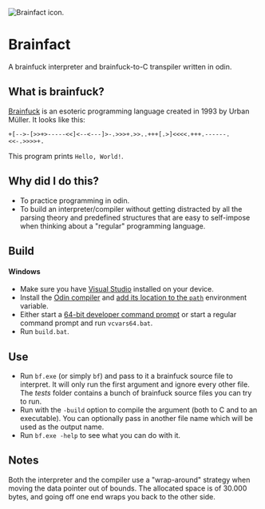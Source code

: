 ![Brainfact icon.](/assets/Brainfact.ico "The Brainfact icon.")

# Brainfact
A brainfuck interpreter and brainfuck-to-C transpiler written in odin.

## What is brainfuck?
[Brainfuck](https://en.wikipedia.org/wiki/Brainfuck) is an esoteric programming language created in 1993 by Urban Müller. It looks like this:

```
+[-->-[>>+>-----<<]<--<---]>-.>>>+.>>..+++[.>]<<<<.+++.------.<<-.>>>>+.
```

This program prints `Hello, World!`.

## Why did I do this?
- To practice programming in odin.
- To build an interpreter/compiler without getting distracted by all the parsing theory and predefined structures that are easy to self-impose when thinking about a "regular" programming language.

## Build
#### Windows
- Make sure you have [Visual Studio](https://learn.microsoft.com/en-us/visualstudio/install/install-visual-studio?view=vs-2022) installed on your device.
- Install the [Odin compiler](https://github.com/odin-lang/Odin) and [add its location to the `path`](https://www.computerhope.com/issues/ch000549.htm) environment variable.
- Either start a [64-bit developer command prompt](https://learn.microsoft.com/en-us/visualstudio/ide/reference/command-prompt-powershell?view=vs-2022) or start a regular command prompt and run `vcvars64.bat`.
- Run `build.bat`.

## Use
- Run `bf.exe` (or simply `bf`) and pass to it a brainfuck source file to interpret. It will only run the first argument and ignore every other file. The _tests_ folder contains a bunch of brainfuck source files you can try to run.
- Run with the `-build` option to compile the argument (both to C and to an executable). You can optionally pass in another file name which will be used as the output name.
- Run `bf.exe -help` to see what you can do with it.

## Notes
Both the interpreter and the compiler use a "wrap-around" strategy when moving the data pointer out of bounds. The allocated space is of 30.000 bytes, and going off one end wraps you back to the other side.
